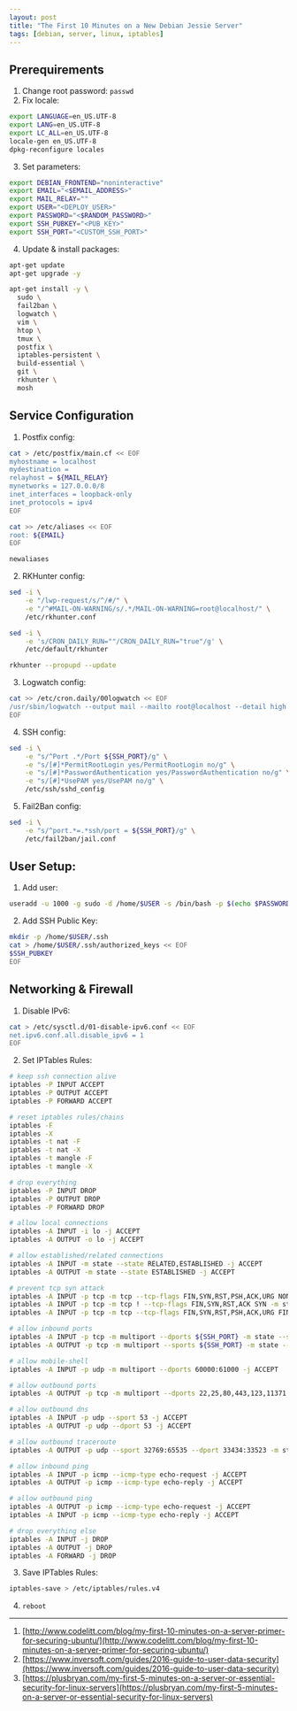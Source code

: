 ```yaml
---
layout: post
title: "The First 10 Minutes on a New Debian Jessie Server"
tags: [debian, server, linux, iptables]
---
```


## Prerequirements
1. Change root password: `passwd`
2. Fix locale:
```bash
export LANGUAGE=en_US.UTF-8
export LANG=en_US.UTF-8
export LC_ALL=en_US.UTF-8
locale-gen en_US.UTF-8
dpkg-reconfigure locales
```

3. Set parameters:
```bash
export DEBIAN_FRONTEND="noninteractive"
export EMAIL="<$EMAIL_ADDRESS>"
export MAIL_RELAY=""
export USER="<DEPLOY_USER>"
export PASSWORD="<$RANDOM_PASSWORD>"
export SSH_PUBKEY="<PUB_KEY>"
export SSH_PORT="<CUSTOM_SSH_PORT>"
```

4. Update & install packages:

```bash
apt-get update
apt-get upgrade -y

apt-get install -y \
  sudo \
  fail2ban \
  logwatch \
  vim \
  htop \
  tmux \
  postfix \
  iptables-persistent \
  build-essential \
  git \
  rkhunter \
  mosh
```

## Service Configuration

1. Postfix config:
```bash
cat > /etc/postfix/main.cf << EOF
myhostname = localhost
mydestination =
relayhost = ${MAIL_RELAY}
mynetworks = 127.0.0.0/8
inet_interfaces = loopback-only
inet_protocols = ipv4
EOF
```
```bash
cat >> /etc/aliases << EOF
root: ${EMAIL}
EOF
```
```bash
newaliases
```

2. RKHunter config:
```bash
sed -i \
    -e "/lwp-request/s/^/#/" \
    -e "/^#MAIL-ON-WARNING/s/.*/MAIL-ON-WARNING=root@localhost/" \
    /etc/rkhunter.conf
```
```bash
sed -i \
    -e 's/CRON_DAILY_RUN=""/CRON_DAILY_RUN="true"/g' \
    /etc/default/rkhunter
```
```bash
rkhunter --propupd --update
```

3. Logwatch config:
```bash
cat >> /etc/cron.daily/00logwatch << EOF
/usr/sbin/logwatch --output mail --mailto root@localhost --detail high
EOF
```

4. SSH config:
```bash
sed -i \
    -e "s/^Port .*/Port ${SSH_PORT}/g" \
    -e "s/[#]*PermitRootLogin yes/PermitRootLogin no/g" \
    -e "s/[#]*PasswordAuthentication yes/PasswordAuthentication no/g" \
    -e "s/[#]*UsePAM yes/UsePAM no/g" \
    /etc/ssh/sshd_config
```

5. Fail2Ban config:
```bash
sed -i \
    -e "s/^port.*=.*ssh/port = ${SSH_PORT}/g" \
    /etc/fail2ban/jail.conf
```

## User Setup:

1. Add user:
```bash
useradd -u 1000 -g sudo -d /home/$USER -s /bin/bash -p $(echo $PASSWORD | openssl passwd -1 -stdin) $USER
```

2. Add SSH Public Key:
```bash
mkdir -p /home/$USER/.ssh
cat > /home/$USER/.ssh/authorized_keys << EOF
$SSH_PUBKEY
EOF
```

## Networking & Firewall

1. Disable IPv6:
```bash
cat > /etc/sysctl.d/01-disable-ipv6.conf << EOF
net.ipv6.conf.all.disable_ipv6 = 1
EOF
```

2. Set IPTables Rules:

```bash
# keep ssh connection alive
iptables -P INPUT ACCEPT
iptables -P OUTPUT ACCEPT
iptables -P FORWARD ACCEPT

# reset iptables rules/chains
iptables -F
iptables -X
iptables -t nat -F
iptables -t nat -X
iptables -t mangle -F
iptables -t mangle -X

# drop everything
iptables -P INPUT DROP
iptables -P OUTPUT DROP
iptables -P FORWARD DROP

# allow local connections
iptables -A INPUT -i lo -j ACCEPT
iptables -A OUTPUT -o lo -j ACCEPT

# allow established/related connections
iptables -A INPUT -m state --state RELATED,ESTABLISHED -j ACCEPT
iptables -A OUTPUT -m state --state ESTABLISHED -j ACCEPT

# prevent tcp syn attack
iptables -A INPUT -p tcp -m tcp --tcp-flags FIN,SYN,RST,PSH,ACK,URG NONE -j DROP
iptables -A INPUT -p tcp -m tcp ! --tcp-flags FIN,SYN,RST,ACK SYN -m state --state NEW -j DROP
iptables -A INPUT -p tcp -m tcp --tcp-flags FIN,SYN,RST,PSH,ACK,URG FIN,SYN,RST,PSH,ACK,URG -j DROP

# allow inbound ports
iptables -A INPUT -p tcp -m multiport --dports ${SSH_PORT} -m state --state NEW,ESTABLISHED -j ACCEPT
iptables -A OUTPUT -p tcp -m multiport --sports ${SSH_PORT} -m state --state ESTABLISHED -j ACCEPT

# allow mobile-shell
iptables -A INPUT -p udp -m multiport --dports 60000:61000 -j ACCEPT

# allow outbound ports
iptables -A OUTPUT -p tcp -m multiport --dports 22,25,80,443,123,11371 -m state --state NEW -j ACCEPT

# allow outbound dns
iptables -A INPUT -p udp --sport 53 -j ACCEPT
iptables -A OUTPUT -p udp --dport 53 -j ACCEPT

# allow outbound traceroute
iptables -A OUTPUT -p udp --sport 32769:65535 --dport 33434:33523 -m state --state NEW -j ACCEPT

# allow inbound ping
iptables -A INPUT -p icmp --icmp-type echo-request -j ACCEPT
iptables -A OUTPUT -p icmp --icmp-type echo-reply -j ACCEPT

# allow outbound ping
iptables -A OUTPUT -p icmp --icmp-type echo-request -j ACCEPT
iptables -A INPUT -p icmp --icmp-type echo-reply -j ACCEPT

# drop everything else
iptables -A INPUT -j DROP
iptables -A OUTPUT -j DROP
iptables -A FORWARD -j DROP
```

3. Save IPTables Rules:
```bash
iptables-save > /etc/iptables/rules.v4
```

4. `reboot`

---
1. [http://www.codelitt.com/blog/my-first-10-minutes-on-a-server-primer-for-securing-ubuntu/](http://www.codelitt.com/blog/my-first-10-minutes-on-a-server-primer-for-securing-ubuntu/)
2. [https://www.inversoft.com/guides/2016-guide-to-user-data-security](https://www.inversoft.com/guides/2016-guide-to-user-data-security)
3. [https://plusbryan.com/my-first-5-minutes-on-a-server-or-essential-security-for-linux-servers](https://plusbryan.com/my-first-5-minutes-on-a-server-or-essential-security-for-linux-servers)
